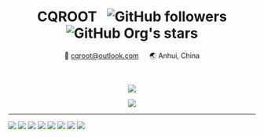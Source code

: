 <div align="center">
  <h1>CQROOT &nbsp;
    <img alt="GitHub followers" src="https://img.shields.io/github/followers/cqroot?style=social">
    <img alt="GitHub Org's stars" src="https://img.shields.io/github/stars/cqroot?style=social">
  </h1>
  
  <p>📧 <a href="mailto:cqroot@outlook.com">cqroot@outlook.com</a> &emsp; 🌏 Anhui, China</p>
  
  <br />
</div>

<p align="center">
  <img src="https://github-readme-stats.vercel.app/api?username=cqroot&show_icons=true&theme=nord">
</p>

<p align="center">
  <img src="https://github-readme-stats.vercel.app/api/top-langs/?username=cqroot&layout=compact&theme=nord">
</p>

---

![](https://img.shields.io/badge/Golang-informational?style=flat&logo=go&logoColor=white&color=3f4a5a)
![](https://img.shields.io/badge/Linux-informational?style=flat&logo=linux&logoColor=white&color=3f4a5a)
![](https://img.shields.io/badge/Neovim-informational?style=flat&logo=neovim&logoColor=white&color=3f4a5a)
![](https://img.shields.io/badge/OpenStack-informational?style=flat&logo=openstack&logoColor=white&color=3f4a5a)
![](https://img.shields.io/badge/Ceph-informational?style=flat&logo=ceph&logoColor=white&color=3f4a5a)
![](https://img.shields.io/badge/Prometheus-informational?style=flat-square&logo=prometheus&logoColor=white&color=3f4a5a)
![](https://img.shields.io/badge/Docker-informational?style=flat&logo=docker&logoColor=white&color=3f4a5a)
![](https://img.shields.io/badge/Python-informational?style=flat&logo=python&logoColor=white&color=3f4a5a)
